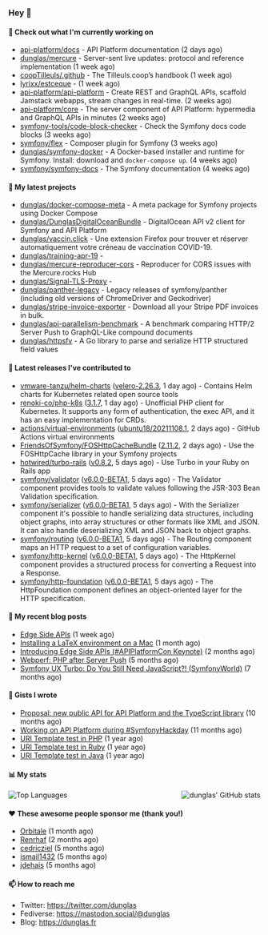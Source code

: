 ### Hey 👋

#### 👷 Check out what I'm currently working on

- [api-platform/docs](https://github.com/api-platform/docs) - API Platform documentation (2 days ago)
- [dunglas/mercure](https://github.com/dunglas/mercure) - Server-sent live updates: protocol and reference implementation (1 week ago)
- [coopTilleuls/.github](https://github.com/coopTilleuls/.github) - The Tilleuls.coop’s handbook (1 week ago)
- [lyrixx/estceque](https://github.com/lyrixx/estceque) -  (1 week ago)
- [api-platform/api-platform](https://github.com/api-platform/api-platform) - Create REST and GraphQL APIs, scaffold Jamstack webapps, stream changes in real-time. (2 weeks ago)
- [api-platform/core](https://github.com/api-platform/core) - The server component of API Platform: hypermedia and GraphQL APIs in minutes (2 weeks ago)
- [symfony-tools/code-block-checker](https://github.com/symfony-tools/code-block-checker) - Check the Symfony docs code blocks (3 weeks ago)
- [symfony/flex](https://github.com/symfony/flex) - Composer plugin for Symfony (3 weeks ago)
- [dunglas/symfony-docker](https://github.com/dunglas/symfony-docker) - A Docker-based installer and runtime for Symfony. Install: download and `docker-compose up`. (4 weeks ago)
- [symfony/symfony-docs](https://github.com/symfony/symfony-docs) - The Symfony documentation (4 weeks ago)

#### 🌱 My latest projects

- [dunglas/docker-compose-meta](https://github.com/dunglas/docker-compose-meta) - A meta package for Symfony projects using Docker Compose
- [dunglas/DunglasDigitalOceanBundle](https://github.com/dunglas/DunglasDigitalOceanBundle) - DigitalOcean API v2 client for Symfony and API Platform
- [dunglas/vaccin.click](https://github.com/dunglas/vaccin.click) - Une extension Firefox pour trouver et réserver automatiquement votre créneau de vaccination COVID-19.
- [dunglas/training-apr-19](https://github.com/dunglas/training-apr-19) - 
- [dunglas/mercure-reproducer-cors](https://github.com/dunglas/mercure-reproducer-cors) - Reproducer for CORS issues with the Mercure.rocks Hub
- [dunglas/Signal-TLS-Proxy](https://github.com/dunglas/Signal-TLS-Proxy) - 
- [dunglas/panther-legacy](https://github.com/dunglas/panther-legacy) - Legacy releases of symfony/panther (including old versions of ChromeDriver and Geckodriver)
- [dunglas/stripe-invoice-exporter](https://github.com/dunglas/stripe-invoice-exporter) - Download all your Stripe PDF invoices in bulk.
- [dunglas/api-parallelism-benchmark](https://github.com/dunglas/api-parallelism-benchmark) - A benchmark comparing HTTP/2 Server Push to GraphQL-Like compound documents
- [dunglas/httpsfv](https://github.com/dunglas/httpsfv) - A Go library to parse and serialize HTTP structured field values

#### 🔭 Latest releases I've contributed to

- [vmware-tanzu/helm-charts](https://github.com/vmware-tanzu/helm-charts) ([velero-2.26.3](https://github.com/vmware-tanzu/helm-charts/releases/tag/velero-2.26.3), 1 day ago) - Contains Helm charts for Kubernetes related open source tools
- [renoki-co/php-k8s](https://github.com/renoki-co/php-k8s) ([3.1.7](https://github.com/renoki-co/php-k8s/releases/tag/3.1.7), 1 day ago) - Unofficial PHP client for Kubernetes. It supports any form of authentication, the exec API, and it has an easy implementation for CRDs.
- [actions/virtual-environments](https://github.com/actions/virtual-environments) ([ubuntu18/20211108.1](https://github.com/actions/virtual-environments/releases/tag/ubuntu18%2F20211108.1), 2 days ago) - GitHub Actions virtual environments
- [FriendsOfSymfony/FOSHttpCacheBundle](https://github.com/FriendsOfSymfony/FOSHttpCacheBundle) ([2.11.2](https://github.com/FriendsOfSymfony/FOSHttpCacheBundle/releases/tag/2.11.2), 2 days ago) - Use the FOSHttpCache library in your Symfony projects
- [hotwired/turbo-rails](https://github.com/hotwired/turbo-rails) ([v0.8.2](https://github.com/hotwired/turbo-rails/releases/tag/v0.8.2), 5 days ago) - Use Turbo in your Ruby on Rails app
- [symfony/validator](https://github.com/symfony/validator) ([v6.0.0-BETA1](https://github.com/symfony/validator/releases/tag/v6.0.0-BETA1), 5 days ago) - The Validator component provides tools to validate values following the JSR-303 Bean Validation specification.
- [symfony/serializer](https://github.com/symfony/serializer) ([v6.0.0-BETA1](https://github.com/symfony/serializer/releases/tag/v6.0.0-BETA1), 5 days ago) - With the Serializer component it&#39;s possible to handle serializing data structures, including object graphs, into array structures or other formats like XML and JSON. It can also handle deserializing XML and JSON back to object graphs.
- [symfony/routing](https://github.com/symfony/routing) ([v6.0.0-BETA1](https://github.com/symfony/routing/releases/tag/v6.0.0-BETA1), 5 days ago) - The Routing component maps an HTTP request to a set of configuration variables.
- [symfony/http-kernel](https://github.com/symfony/http-kernel) ([v6.0.0-BETA1](https://github.com/symfony/http-kernel/releases/tag/v6.0.0-BETA1), 5 days ago) - The HttpKernel component provides a structured process for converting a Request into a Response.
- [symfony/http-foundation](https://github.com/symfony/http-foundation) ([v6.0.0-BETA1](https://github.com/symfony/http-foundation/releases/tag/v6.0.0-BETA1), 5 days ago) - The HttpFoundation component defines an object-oriented layer for the HTTP specification.

#### 📜 My recent blog posts

- [Edge Side APIs](https://dunglas.fr/2021/10/edge-side-apis/) (1 week ago)
- [Installing a LaTeX environment on a Mac](https://dunglas.fr/2021/09/installing-a-latex-environment-on-a-mac/) (1 month ago)
- [Introducing Edge Side APIs (#APIPlatformCon Keynote)](https://dunglas.fr/2021/09/introducing-edge-side-apis-apiplatformcon-keynote/) (2 months ago)
- [Webperf: PHP after Server Push](https://dunglas.fr/2021/05/webperf-php-after-server-push/) (5 months ago)
- [Symfony UX Turbo: Do You Still Need JavaScript?! (SymfonyWorld)](https://dunglas.fr/2021/04/symfony-ux-turbo-do-you-still-need-javascript/) (7 months ago)

#### 📓 Gists I wrote

- [Proposal: new public API for API Platform and the TypeScript library](https://gist.github.com/4da2026f34bf7f18e1db955ef8a9b417) (10 months ago)
- [Working on API Platform during #SymfonyHackday](https://gist.github.com/3949272d40e6390cdd2850a4f312a02a) (11 months ago)
- [URI Template test in PHP](https://gist.github.com/5b10b586427cf66e78a968f82f80691a) (1 year ago)
- [URI Template test in Ruby](https://gist.github.com/ec793690f66167cb849c02284ecf748d) (1 year ago)
- [URI Template test in Java](https://gist.github.com/788b70312231d24e46d7632c634784f5) (1 year ago)

#### 📊 My stats

<img align="right" alt="dunglas' GitHub stats" src="https://github-readme-stats.vercel.app/api?username=dunglas&count_private=1&show_icons=true">

![Top Languages](https://github-readme-stats.vercel.app/api/top-langs/?username=dunglas)

#### ❤️ These awesome people sponsor me (thank you!)

- [Orbitale](https://github.com/Orbitale) (1 month ago)
- [Renrhaf](https://github.com/Renrhaf) (2 months ago)
- [cedricziel](https://github.com/cedricziel) (5 months ago)
- [ismail1432](https://github.com/ismail1432) (5 months ago)
- [jdehais](https://github.com/jdehais) (5 months ago)

#### 📫 How to reach me

- Twitter: https://twitter.com/dunglas
- Fediverse: https://mastodon.social/@dunglas
- Blog: https://dunglas.fr
